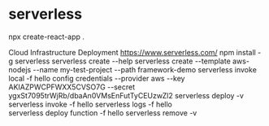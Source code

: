 # serverless

npx create-react-app .

Cloud Infrastructure Deployment
https://www.serverless.com/
npm install -g serverless
serverless create --help
serverless create --template aws-nodejs --name my-test-project --path framework-demo
serverless invoke local -f hello
config credentials --provider aws --key AKIAZPWCPFWXX5CVSO7G --secret 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
serverless deploy -v
serverless invoke -f hello
serverless logs -f hello  
serverless deploy function -f hello
serverless remove -v
